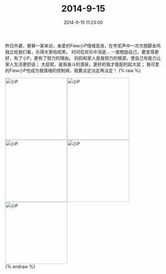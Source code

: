 ﻿---
title: "2014-9-15"
date: 2014-9-15 11:23:00
tags: 文字
categories: 妈妈
---
昨日外婆、舅舅一家来访，亲爱的Fiew小P情绪高涨，在夸奖声中一次次翘脚金鸡独立给我们看，乐得大家哈哈笑。
时间在欢乐中消逝...
一直勉励自己，要变得更好，有了小P，更有了努力的理由。
妈妈和家人是我努力的根源，使自己有能力让家人生活更舒适；
大屁呢，是我奋斗的源泉，更好的我才能配的起大屁；
我可爱的Fiew小P也成为我情绪的控制阀，我要淡定淡定再淡定！
{% raw %}
<div style="width:500 px">
<div style="float:left; width:100 px"><img src="/images/微信图片_20171010181823.jpg" width="200" alt="小P"></div>
<div style="float:left; width:100 px"><img src="/images/微信图片_20171010181853.jpg" width="200" alt="小P"></div>
<div style="float:left; width:100 px"><img src="/images/微信图片_20171010181902.jpg" width="200" alt="小P"></div>
<div style="float:left; width:100 px"><img src="/images/微信图片_20171010181913.jpg" width="200" alt="小P"></div>
<div style="float:left; width:100 px"><img src="/images/微信图片_20171010181924.jpg" width="200" alt="小P"></div>
<div style="clear:both"></div>
</div>
{% endraw %}